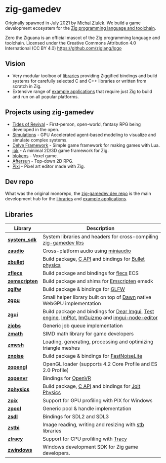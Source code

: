 # zig-gamedev

Originally spawned in July 2021 by [Michal Ziulek](https://github.com/michal-z). We build a game development ecosystem for the [Zig programming language and toolchain](https://ziglang.org/).

Zero the Ziguana is an official mascot of the Zig programming language and toolchain. Licensed under the Creative Commons Attribution 4.0 International (CC BY 4.0) https://github.com/ziglang/logo

## Vision
- Very modular toolbox of [libraries](libraries) providing Ziggified bindings and build systems for carefully selected C and C++ libraries or written from scratch in Zig.
- Extensive range of [example applications](https://github.com/zig-gamedev/zig-gamedev#sample-applications-native-wgpu) that require just Zig to build and run on all popular platforms.

## Projects using zig-gamedev

* [Tides of Revival](https://github.com/Srekel/tides-of-revival) - First-person, open-world, fantasy RPG being developed in the open.
* [Simulations](https://github.com/ckrowland/simulations) - GPU Accelerated agent-based modeling to visualize and simulate complex systems.
* [Delve Framework](https://github.com/Interrupt/delve-framework) - Simple game framework for making games with Lua.
* [jok](https://github.com/jack-ji/jok) - A minimal 2D/3D game framework for Zig.
* [blokens](https://github.com/btipling/blockens) - Voxel game.
* [Aftersun](https://github.com/foxnne/aftersun) - Top-down 2D RPG.
* [Pixi](https://github.com/foxnne/pixi) - Pixel art editor made with Zig.

## Dev repo
What was the original monorepo, the [zig-gamedev dev repo](https://github.com/zig-gamedev/zig-gamedev) is the main development hub for the [libraries](libraries) and [example applications](https://github.com/zig-gamedev/zig-gamedev#sample-applications-native-wgpu).

## Libraries
| Library                       | Description                                                                                                                |
|-------------------------------|----------------------------------------------------------------------------------------------------------------------------|
| **[system_sdk](https://github.com/zig-gamedev/system_sdk)**     | System libraries and headers for cross-compiling [zig-gamedev libs](https://github.com/zig-gamedev/zig-gamedev#libraries)   
| **[zaudio](https://github.com/zig-gamedev/zaudio)**     | Cross-platform audio using [miniaudio](https://github.com/mackron/miniaudio)                                                                         |
| **[zbullet](https://github.com/zig-gamedev/zbullet)**   | Build package, [C API](https://github.com/zig-gamedev/zig-gamedev/tree/main/libs/zbullet/libs/cbullet) and bindings for [Bullet physics](https://github.com/bulletphysics/bullet3)                                                                           |
| **[zflecs](https://github.com/zig-gamedev/zflecs)**     | Build package and bindings for [flecs](https://github.com/SanderMertens/flecs) ECS                                                         |
| **[zemscripten](https://github.com/zig-gamedev/zemscripten)**  | Build package and shims for [Emscripten](https://emscripten.org) emsdk |
| **[zglfw](https://github.com/zig-gamedev/zglfw)**       | Build package & bindings for [GLFW](https://github.com/glfw/glfw)                                                                          |
| **[zgpu](https://github.com/zig-gamedev/zgpu)**         | Small helper library built on top of [Dawn](https://github.com/zig-gamedev/dawn) native WebGPU implementation                              |
| **[zgui](https://github.com/zig-gamedev/zgui)**         | Build package and bindings for [Dear Imgui](https://github.com/ocornut/imgui), [Test engine](https://github.com/ocornut/imgui_test_engine), [ImPlot](https://github.com/epezent/implot), [ImGuizmo](https://github.com/CedricGuillemet/ImGuizmo) and [imgui-node-editor](https://github.com/thedmd/imgui-node-editor)                       |
| **[zjobs](https://github.com/zig-gamedev/zjobs)**       | Generic job queue implementation                                                                                                           |
| **[zmath](https://github.com/zig-gamedev/zmath)**       | SIMD math library for game developers                                                                                                      |
| **[zmesh](https://github.com/zig-gamedev/zmesh)**       | Loading, generating, processing and optimizing triangle meshes                                                                             |
| **[znoise](https://github.com/zig-gamedev/znoise)**     | Build package & bindings for [FastNoiseLite](https://github.com/Auburn/FastNoiseLite)                                                      |
| **[zopengl](https://github.com/zig-gamedev/zopengl)**   | OpenGL loader (supports 4.2 Core Profile and ES 2.0 Profile)                                                                               |
| **[zopenvr](https://github.com/zig-gamedev/zopenvr)**   | Bindings for [OpenVR](https://github.com/ValveSoftware/openvr)                                                                             |
| **[zphysics](https://github.com/zig-gamedev/zphysics)** | Build package, [C API](libs/zphysics/libs/JoltC) and bindings for [Jolt Physics](https://github.com/jrouwe/JoltPhysics)                    |
| **[zpix](https://github.com/zig-gamedev/zpix)**         | Support for GPU profiling with PIX for Windows                                                           |
| **[zpool](https://github.com/zig-gamedev/zpool)**       | Generic pool & handle implementation                                                                     |
| **[zsdl](https://github.com/zig-gamedev/zsdl)**         | Bindings for SDL2 and SDL3                                                                               |
| **[zstbi](https://github.com/zig-gamedev/zstbi)**       | Image reading, writing and resizing with [stb](https://github.com/nothings/stb) libraries                |
| **[ztracy](https://github.com/zig-gamedev/ztracy)**     | Support for CPU profiling with [Tracy](https://github.com/wolfpld/tracy)                                                                   |
| **[zwindows](https://github.com/zig-gamedev/zwindows)** | Windows development SDK for Zig game developers.                                                               |

